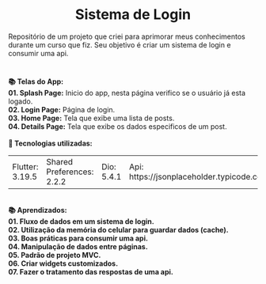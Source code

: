 <h1 align="center">Sistema de Login</h1>
<div>
Repositório de um projeto que criei para aprimorar meus conhecimentos durante um curso que fiz. Seu objetivo é criar um sistema de login e consumir uma api.
</div>  


#

<div align="left"> 
  <strong>📚 Telas do App:</strong>
</div>

<div align="left"> 
   <strong>01. Splash Page:</strong> Inicio do app, nesta página verifico se o usuário já esta logado.
</div>

<div align="left"> 
   <strong>02. Login Page:</strong> Página de login.
</div>

<div align="left"> 
   <strong>03. Home Page:</strong> Tela que exibe uma lista de posts.
</div>

<div align="left"> 
   <strong>04. Details Page:</strong> Tela que exibe os dados especificos de um post.
</div>

<br/>

<div align="left">  
  <strong> 💼 Tecnologias utilizadas: </strong>
</div>

<table align="center">
 <tr>
  <td>Flutter: 3.19.5</td>  
  <td>Shared Preferences: 2.2.2</td>
  <td>Dio: 5.4.1</td>
  <td>Api: https://jsonplaceholder.typicode.com</td>
 </tr>
</table>
    
<br/>

<div align="left"> 
  <strong>📚 Aprendizados:</strong>
</div>

<div align="left"> 
   <strong>01. Fluxo de dados em um sistema de login.</strong>
</div>

<div align="left"> 
   <strong>02. Utilização da memória do celular para guardar dados (cache).</strong>
</div>

<div align="left"> 
   <strong>03. Boas práticas para consumir uma api.</strong>
</div>

<div align="left"> 
   <strong>04. Manipulação de dados entre páginas.</strong>

<div align="left"> 
   <strong>05. Padrão de projeto MVC.</strong>
</div>

<div align="left"> 
   <strong>06. Criar widgets customizados.</strong>
</div>

<div align="left"> 
   <strong>07. Fazer o tratamento das respostas de uma api.</strong>
</div>

<br />

<div align="center">


</div>
